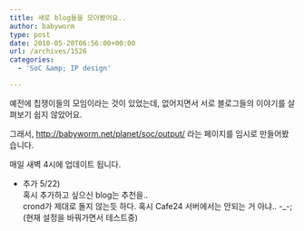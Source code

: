 ```yaml
---
title: 새로 blog들을 모아봤어요..
author: babyworm
type: post
date: 2010-05-20T06:56:00+00:00
url: /archives/1526
categories:
  - 'SoC &amp; IP design'

---
```

예전에 칩쟁이들의 모임이라는 것이 있었는데, 없어지면서 서로 블로그들의 이야기를 살펴보기 쉽지 않았어요.

그래서, <a href="http://babyworm.net/planet/soc/output/" target="_blank">http://babyworm.net/planet/soc/output/</a> 라는 페이지를 임시로 만들어봤습니다. 

매일 새벽 4시에 업데이트 됩니다. 

* 추가 5/22)  
혹시 추가하고 싶으신 blog는 추천을..  
crond가 제대로 돌지 않는듯 하다. 혹시 Cafe24 서버에서는 안되는 거 아냐.. -_-; (현재 설정을 바꿔가면서 테스트중)